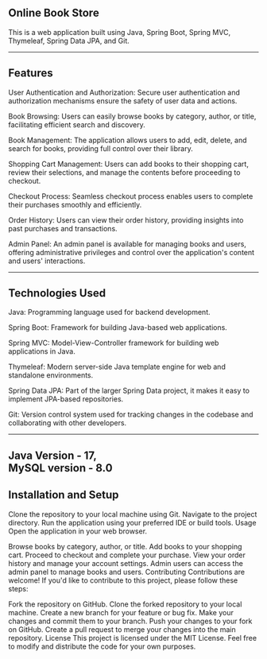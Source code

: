 Online Book Store
------------------------------------------------------------------------------------------------------
This is a web application built using Java, Spring Boot, Spring MVC, Thymeleaf, Spring Data JPA, and Git.

----------------------------------------------------------------------------------------------------------------------------------

Features
----------
User Authentication and Authorization: Secure user authentication and authorization mechanisms ensure the safety of user data and actions.

Book Browsing: Users can easily browse books by category, author, or title, facilitating efficient search and discovery.

Book Management: The application allows users to add, edit, delete, and search for books, providing full control over their library.

Shopping Cart Management: Users can add books to their shopping cart, review their selections, and manage the contents before proceeding to checkout.

Checkout Process: Seamless checkout process enables users to complete their purchases smoothly and efficiently.

Order History: Users can view their order history, providing insights into past purchases and transactions.

Admin Panel: An admin panel is available for managing books and users, offering administrative privileges and control over the application's content and users' interactions.

-------------------------------------------------------------------------------------------------------------------------------------------------------------------------------


Technologies Used
----------------
Java: Programming language used for backend development.

Spring Boot: Framework for building Java-based web applications.

Spring MVC: Model-View-Controller framework for building web applications in Java.

Thymeleaf: Modern server-side Java template engine for web and standalone environments.

Spring Data JPA: Part of the larger Spring Data project, it makes it easy to implement JPA-based repositories.

Git: Version control system used for tracking changes in the codebase and collaborating with other developers.

--------------------------------------------------------------------------------------------------------------------------------------------------------------------------------
Java Version  - 17,           
MySQL version - 8.0
----------------------------------------------------------------------------------------------------------------------------------------------------------------------------------
Installation and Setup
--------------------------
Clone the repository to your local machine using Git.
Navigate to the project directory.
Run the application using your preferred IDE or build tools.
Usage
Open the application in your web browser.

Browse books by category, author, or title.
Add books to your shopping cart.
Proceed to checkout and complete your purchase.
View your order history and manage your account settings.
Admin users can access the admin panel to manage books and users.
Contributing
Contributions are welcome! If you'd like to contribute to this project, please follow these steps:

Fork the repository on GitHub.
Clone the forked repository to your local machine.
Create a new branch for your feature or bug fix.
Make your changes and commit them to your branch.
Push your changes to your fork on GitHub.
Create a pull request to merge your changes into the main repository.
License
This project is licensed under the MIT License. Feel free to modify and distribute the code for your own purposes.







